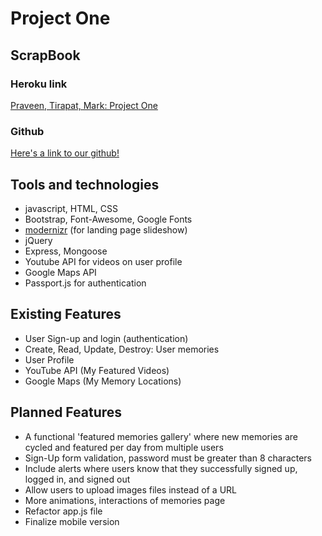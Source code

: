 # Project One

## ScrapBook

### Heroku link
[Praveen, Tirapat, Mark: Project One](http://ptm-project.herokuapp.com)

### Github
[Here's a link to our github!](https://git.generalassemb.ly/markman0922/ptm-project)

## Tools and technologies
 - javascript, HTML, CSS
 - Bootstrap, Font-Awesome, Google Fonts
 - [modernizr](https://modernizr.com/docs) (for landing page slideshow)
 - jQuery
 - Express, Mongoose
 - Youtube API for videos on user profile
 - Google Maps API
 - Passport.js for authentication

## Existing Features
 - User Sign-up and login (authentication)
 - Create, Read, Update, Destroy: User memories
 - User Profile
 - YouTube API (My Featured Videos)
 - Google Maps (My Memory Locations)

## Planned Features
 - A functional 'featured memories gallery' where new memories are cycled and featured per day from multiple users
 - Sign-Up form validation, password must be greater than 8 characters
 - Include alerts where users know that they successfully signed up, logged in, and signed out
 - Allow users to upload images files instead of a URL
 - More animations, interactions of memories page
 - Refactor app.js file
 - Finalize mobile version
